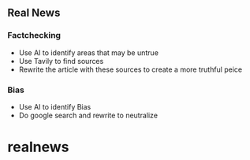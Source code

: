 ## Real News

### Factchecking 
- Use AI to identify areas that may be untrue
- Use Tavily to find sources
- Rewrite the article with these sources to create a more truthful peice

### Bias
- Use AI to identify Bias
- Do google search and rewrite to neutralize 
# realnews
